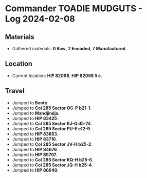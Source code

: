 # Commander TOADIE MUDGUTS - Log 2024-02-08

## Materials
- Gathered materials: **0 Raw**, **2 Encoded**, **7 Manufactured**.

## Location
- Current location: **HIP 82068**, **HIP 82068 5 c**.

## Travel
- Jumped to **Bente**.
- Jumped to **Col 285 Sector OG-P b21-1**.
- Jumped to **Mandjindja**.
- Jumped to **HIP 83425**.
- Jumped to **Col 285 Sector RJ-Q d5-74**.
- Jumped to **Col 285 Sector PU-E c12-9**.
- Jumped to **HIP 83863**.
- Jumped to **HIP 83716**.
- Jumped to **Col 285 Sector JV-H b25-2**.
- Jumped to **HIP 84676**.
- Jumped to **HIP 85707**.
- Jumped to **Col 285 Sector KQ-H b25-6**.
- Jumped to **Col 285 Sector JQ-H b25-4**.
- Jumped to **HIP 86940**.

